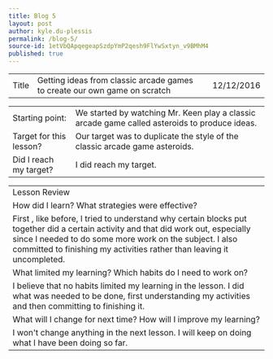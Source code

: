 ```yaml
---
title: Blog 5
layout: post
author: kyle.du-plessis
permalink: /blog-5/
source-id: 1etVbQApqegeapSzdpYmP2qesh9FlYwSxtyn_v9BMhM4
published: true
---
```

<table>
  <tr>
    <td>Title</td>
    <td>Getting ideas from classic arcade games to create our own game on scratch</td>
    <td></td>
    <td>12/12/2016</td>
  </tr>
</table>


<table>
  <tr>
    <td>Starting point:</td>
    <td>We started by watching Mr. Keen play a classic arcade game called asteroids to produce ideas.</td>
  </tr>
  <tr>
    <td>Target for this lesson?</td>
    <td>Our target was to duplicate the style of the classic arcade  game asteroids.</td>
  </tr>
  <tr>
    <td>Did I reach my target? </td>
    <td>I did reach my target.</td>
  </tr>
</table>


<table>
  <tr>
    <td>Lesson Review</td>
  </tr>
  <tr>
    <td>How did I learn? What strategies were effective? </td>
  </tr>
  <tr>
    <td>First , like before, I tried to understand why certain blocks put together did a certain activity and that did work out, especially since I needed to do some more work on the subject. I also committed to finishing my activities rather than leaving it uncompleted. 
 </td>
  </tr>
  <tr>
    <td>What limited my learning? Which habits do I need to work on? </td>
  </tr>
  <tr>
    <td>I believe that no habits limited my learning in the lesson. I did what was needed to be done, first understanding my activities and then committing to finishing it.
</td>
  </tr>
  <tr>
    <td>What will I change for next time? How will I improve my learning?</td>
  </tr>
  <tr>
    <td>I won't change anything in the next lesson. I will keep on doing what I have been doing so far.</td>
  </tr>
</table>



